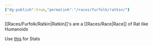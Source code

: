 ```yaml
---
{"dg-publish":true,"permalink":"/races/furfolk/ratkin/"}
---
```


[[Races/Furfolk/Ratkin\|Ratkin]]'s are a [[Races/Race\|Race]] of Rat like Humanoids

Use [this](https://www.reddit.com/r/UnearthedArcana/comments/jbsa2b/rats_rats_we_are_the_rats_ratfolk_race_with_four/#lightbox) for Stats